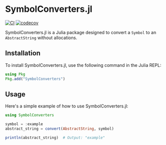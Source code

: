 # SymbolConverters.jl

[![CI](https://github.com/DarrylGamroth/SymbolConverters.jl/actions/workflows/ci.yml/badge.svg)](https://github.com/DarrylGamroth/SymbolConverters.jl/actions/workflows/ci.yml)
[![codecov](https://codecov.io/gh/DarrylGamroth/SymbolConverters.jl/branch/main/graph/badge.svg)](https://codecov.io/gh/DarrylGamroth/SymbolConverters.jl)

SymbolConverters.jl is a Julia package designed to convert a `Symbol` to an `AbstractString` without allocations.

## Installation

To install SymbolConverters.jl, use the following command in the Julia REPL:

```julia
using Pkg
Pkg.add("SymbolConverters")
```

## Usage

Here's a simple example of how to use SymbolConverters.jl:

```julia
using SymbolConverters

symbol = :example
abstract_string = convert(AbstractString, symbol)

println(abstract_string)  # Output: "example"
```
